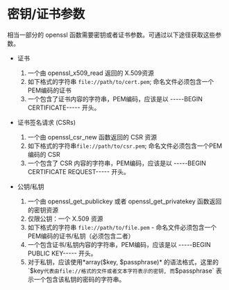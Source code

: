 密钥/证书参数
=============

相当一部分的 openssl
函数需要密钥或者证书参数。可通过以下途径获取这些参数。

-   证书

    1.  <span class="simpara"> 一个由 <span
        class="function">openssl\_x509\_read</span> 返回的 X.509资源
        </span>
    2.  <span class="simpara">如下格式的字符串
        `file://path/to/cert.pem`; 命名文件必须包含一个PEM编码的证书
        </span>
    3.  <span class="simpara">
        一个包含了证书内容的字符串，PEM编码，应该是以 -----BEGIN
        CERTIFICATE----- 开头。 </span>

-   证书签名请求 (CSRs)

    1.  <span class="simpara"> 一个由 <span
        class="function">openssl\_csr\_new</span> 函数返回的 CSR 资源
        </span>
    2.  <span class="simpara">如下格式的字符串`file://path/to/csr.pem`;
        命名文件必须包含一个PEM编码的 CSR </span>
    3.  <span class="simpara"> 一个包含了 CSR
        内容的字符串，PEM编码，应该是以 -----BEGIN CERTIFICATE
        REQUEST----- 开头。 </span>

-   公钥/私钥

    1.  <span class="simpara">一个由 <span
        class="function">openssl\_get\_publickey</span> 或者 <span
        class="function">openssl\_get\_privatekey</span>
        函数返回的密钥资源 </span>
    2.  <span class="simpara">仅限公钥：一个 X.509 资源</span>
    3.  <span class="simpara">如下格式的字符串
        `file://path/to/file.pem` -
        命名文件必须包含一个PEM编码的证书/私钥（必须包含二者） </span>
    4.  <span class="simpara">
        一个包含证书/私钥内容的字符串，PEM编码，应该是以 -----BEGIN
        PUBLIC KEY----- 开头。 </span>
    5.  <span class="simpara"> 对于私钥，应该使用*array($key,
        $passphrase)* 的语法格式，这里的 `$key`
        代表由file://格式的文件或者文本字符表示的密钥, 而 `$passphrase`
        表示一个包含该私钥的密码的字符串。 </span>

